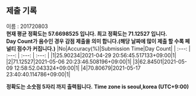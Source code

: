 


  
## 제출 기록  
이름 : 201720803  
**현재 평균 정확도는 57.6698525 입니다. 최고 정확도는 71.12527 입니다.**  
**Day Count가 음수인 경우 감점 제출을 의미 합니다.(해당 날짜에 많이 제출 할 수록 페널티 점수가 커집니다.)**
|No|Accuracy(%)|Submission Time|Day Count|
| :---: | :---: | :---: | :---: |
|1|25.90234|2021-04-29 20:56:45.517133+09:00|1|
|2|71.12527|2021-05-06 20:23:46.508196+09:00|1|
|3|62.84501|2021-05-09 12:58:52.043324+09:00|1|
|4|70.80679|2021-05-17 23:40:40.114786+09:00|1|


**정확도는 소숫점 5자리 까지 출력됩니다.**
**Time zone is seoul,korea (UTC+9:00)**
